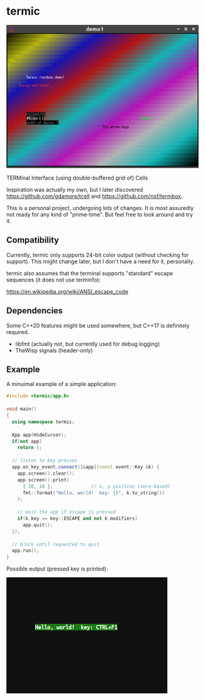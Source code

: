 # termic

![Output of demo1](screenshots/demo1.png?raw=true "Output of demo1")

TERMinal Interface (using double-buffered grid of) Cells

Inspiration was actually my own, but I later discovered https://github.com/gdamore/tcell and https://github.com/nsf/termbox.

This is a personal project, undergoing lots of changes. It is most
assuredly not ready for any kind of "prime-time".  But feel free to
look around and try it.


## Compatibility

Currently, termic only supports 24-bit color output (without checking
for support).  This might change later, but I don't have a need for
it, personally.

termic also assumes that the terminal supports "standard" escape
sequences (it does not use terminfo):

https://en.wikipedia.org/wiki/ANSI_escape_code


## Dependencies

Some C++20 features might be used somewhere, but C++17 is definitely required.

* libfmt    (actually not, but currently used for debug logging)
* TheWisp signals       (header-only)


## Example

A minuimal example of a simple application:

```c++
#include <termic/app.h>

void main()
{
  using namespace termic;

  App app(HideCursor);
  if(not app)
    return 1;

  // listen to key presses
  app.on_key_event.connect([&app](const event::Key &k) {
    app.screen().clear();
    app.screen().print(
      { 10, 10 },              // x, y position (zero-based)
      fmt::format("Hello, world!  key: {}", k.to_string())
	);

    // exit the app if escape is pressed
    if(k.key == key::ESCAPE and not k.modifiers)
      app.quit();
  });

  // block until requested to quit
  app.run();
}
```

Possible eutput (pressed key is printed):

![example](screenshots/example-output.png?raw=true "example")
